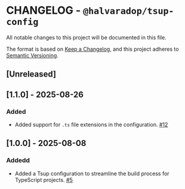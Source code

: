 # CHANGELOG - `@halvaradop/tsup-config`

All notable changes to this project will be documented in this file.

The format is based on [Keep a Changelog](https://keepachangelog.com/en/1.1.0/),
and this project adheres to [Semantic Versioning](https://semver.org/spec/v2.0.0.html).

## [Unreleased]

## [1.1.0] - 2025-08-26

### Added

- Added support for `.ts` file extensions in the configuration. [#12](https://github.com/halvaradop/configs/pull/12)

## [1.0.0] - 2025-08-08

### Addedd

- Added a Tsup configuration to streamline the build process for TypeScript projects. [#5](https://github.com/halvaradop/configs/pull/5)

